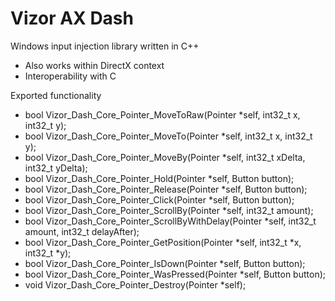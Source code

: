 # Vizor AX Dash
Windows input injection library written in C++

- Also works within DirectX context
- Interoperability with C

Exported functionality
- bool Vizor_Dash_Core_Pointer_MoveToRaw(Pointer *self, int32_t x, int32_t y);
- bool Vizor_Dash_Core_Pointer_MoveTo(Pointer *self, int32_t x, int32_t y);
- bool Vizor_Dash_Core_Pointer_MoveBy(Pointer *self, int32_t xDelta, int32_t yDelta);
- bool Vizor_Dash_Core_Pointer_Hold(Pointer *self, Button button);
- bool Vizor_Dash_Core_Pointer_Release(Pointer *self, Button button);
- bool Vizor_Dash_Core_Pointer_Click(Pointer *self, Button button);
- bool Vizor_Dash_Core_Pointer_ScrollBy(Pointer *self, int32_t amount);
- bool Vizor_Dash_Core_Pointer_ScrollByWithDelay(Pointer *self, int32_t amount, int32_t delayAfter);
- bool Vizor_Dash_Core_Pointer_GetPosition(Pointer *self, int32_t *x, int32_t *y);
- bool Vizor_Dash_Core_Pointer_IsDown(Pointer *self, Button button);
- bool Vizor_Dash_Core_Pointer_WasPressed(Pointer *self, Button button);
- void Vizor_Dash_Core_Pointer_Destroy(Pointer *self);
